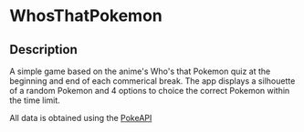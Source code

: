 # WhosThatPokemon
## Description

A simple game based on the anime's Who's that Pokemon quiz at the beginning and end of each commerical break. The app displays a silhouette of a random Pokemon and 4 options to choice the correct Pokemon within the time limit. 

All data is obtained using the [PokeAPI](https://pokeapi.co)
